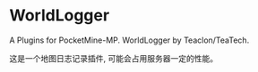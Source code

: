 # WorldLogger
A Plugins for PocketMine-MP. WorldLogger by Teaclon/TeaTech.


这是一个地图日志记录插件, 可能会占用服务器一定的性能。

